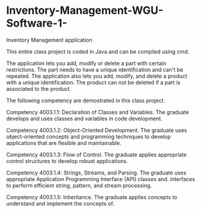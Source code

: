 # Inventory-Management-WGU-Software-1-
Inventory Management application 

This entire class project is coded in Java and can be compiled using cmd.

The application lets you add, modify or delete a part with certain restrictions. The part needs to have a unique identification and can't be repeated.
The application also lets you add, modify, and delete a product with a unique identification. The product can not be deleted if a part is associated to 
the product. 

The following competency are demostrated in this class project. 

Competency 4003.1.1: Declaration of Classes and Variables.
The graduate develops and uses classes and variables in code development.

Competency 4003.1.2: Object-Oriented Development.
The graduate uses object-oriented concepts and programming techniques to develop
applications that are flexible and maintainable.

Competency 4003.1.3: Flow of Control.
The graduate applies appropriate control structures to develop robust applications.

Competency 4003.1.4: Strings, Streams, and Parsing.
The graduate uses appropriate Application Programming Interface (API) classes and.
interfaces to perform efficient string, pattern, and stream processing.

Competency 4003.1.5: Inheritance.
The graduate applies concepts to understand and implement the concepts of.

